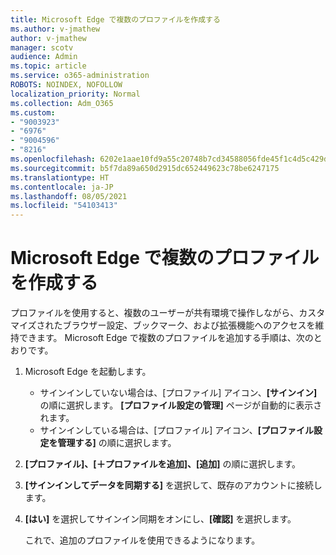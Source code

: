 ```yaml
---
title: Microsoft Edge で複数のプロファイルを作成する
ms.author: v-jmathew
author: v-jmathew
manager: scotv
audience: Admin
ms.topic: article
ms.service: o365-administration
ROBOTS: NOINDEX, NOFOLLOW
localization_priority: Normal
ms.collection: Adm_O365
ms.custom:
- "9003923"
- "6976"
- "9004596"
- "8216"
ms.openlocfilehash: 6202e1aae10fd9a55c20748b7cd34588056fde45f1c4d5c429da651f7a9bb6a7
ms.sourcegitcommit: b5f7da89a650d2915dc652449623c78be6247175
ms.translationtype: HT
ms.contentlocale: ja-JP
ms.lasthandoff: 08/05/2021
ms.locfileid: "54103413"
---
```

# <a name="create-multiple-profiles-in-microsoft-edge"></a>Microsoft Edge で複数のプロファイルを作成する

プロファイルを使用すると、複数のユーザーが共有環境で操作しながら、カスタマイズされたブラウザー設定、ブックマーク、および拡張機能へのアクセスを維持できます。 Microsoft Edge で複数のプロファイルを追加する手順は、次のとおりです。

1. Microsoft Edge を起動します。
    - サインインしていない場合は、[プロファイル] アイコン、**[サインイン]** の順に選択します。 **[プロファイル設定の管理]** ページが自動的に表示されます。
    - サインインしている場合は、[プロファイル] アイコン、**[プロファイル設定を管理する]** の順に選択します。
2. **[プロファイル]、[＋プロファイルを追加]、[追加]** の順に選択します。
3. **[サインインしてデータを同期する]** を選択して、既存のアカウントに接続します。
4. **[はい]** を選択してサインイン同期をオンにし、**[確認]** を選択します。

    これで、追加のプロファイルを使用できるようになります。
